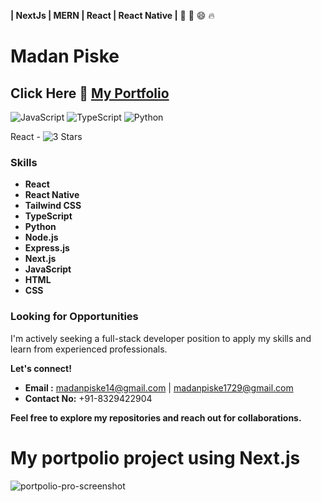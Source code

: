 
<!--
**madanpiske3/madanpiske3** is a ✨ _special_ ✨ repository because its `README.md` (this file) appears on your GitHub profile.

Here are some ideas to get you started:
- 🔭 I’m currently working on ...
- 🌱 I’m currently learning ...
- 👯 I’m looking to collaborate on ...
- 🤔 I’m looking for help with ...
- 💬 Ask me about ...
- 📫 How to reach me: ...
- 😄 Pronouns: ...
- ⚡ Fun fact: ...
<!--
**Front-End Developer**  | **Full-Stack Developer** | **React Developer** | **React Native Developer | NextJs | MERN | React | React Native**
-->
**| NextJs | MERN | React | React Native |**
:rocket: :tada: :smile: :fire:
# Madan Piske 
## Click Here 🔭 [My Portfolio](https://personal-portfolio-git-main-godcodeds-projects-19c4b414.vercel.app/)
<!--
**A passionate full-stack developer | front-end developer | React and React Native Developer eager to contribute to innovative projects.**
-->
![JavaScript](https://img.shields.io/badge/JavaScript-ES6-white)
![TypeScript](https://img.shields.io/badge/TypeScript-4.5-blue)
![Python](https://img.shields.io/badge/Python-3.9-pink)

React - ![3 Stars](https://img.shields.io/badge/React-★★★★★-brightgreen)
<!--
<video width="640" height="360" controls>
  <source src="https://youtu.be/EF6fqnnl3Uk?si=v3DXL_cmh8GmDvVx" type="video/mp4">
  Your browser does not support the video tag.
</video>

<table>
  <tr>
    <th>Feature</th>
    <th>Supported</th>
  </tr>
  <tr>
    <td>HTML in README</td>
    <td>✅</td>
  </tr>
  <tr>
    <td>Interactive Forms</td>
    <td>✅</td>
  </tr>
</table>


### Resume
<embed src="https://github.com/madanpiske3/assets/blob/main/Madan_Piske.pdf" width="800px" height="600px" />

<p style="color: blue; font-size: 20px;">This text is styled.</p>

<div style="background-color: #f8f9fa; padding: 10px; border: 1px solid #ddd;">
  This is a highlighted box.
</div>
-->


### Skills
* **React**
* **React Native**
* **Tailwind CSS**
* **TypeScript**
* **Python**
* **Node.js**
* **Express.js**
* **Next.js**
* **JavaScript**
* **HTML**
* **CSS**

### Looking for Opportunities
I'm actively seeking a full-stack developer position to apply my skills and learn from experienced professionals. 

**Let's connect!** 
* **Email     :** madanpiske14@gmail.com  |  madanpiske1729@gmail.com
* **Contact No:** +91-8329422904

**Feel free to explore my repositories and reach out for collaborations.**



# **My portpolio project using Next.js**

![portpolio-pro-screenshot](https://github.com/user-attachments/assets/1ece9684-2602-4202-9127-73c7101c9262)




